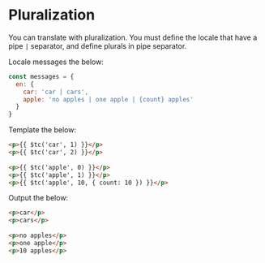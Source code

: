 # Pluralization

You can translate with pluralization. You must define the locale that have a pipe `|` separator, and define plurals in pipe separator.

Locale messages the below:
    
```js    
const messages = {
  en: {
    car: 'car | cars',
    apple: 'no apples | one apple | {count} apples'
  }
}
```

Template the below:

```html 
<p>{{ $tc('car', 1) }}</p>
<p>{{ $tc('car', 2) }}</p>
    
<p>{{ $tc('apple', 0) }}</p>
<p>{{ $tc('apple', 1) }}</p>
<p>{{ $tc('apple', 10, { count: 10 }) }}</p>
```

Output the below:

```html 
<p>car</p>
<p>cars</p>
    
<p>no apples</p>
<p>one apple</p>
<p>10 apples</p>
```    
